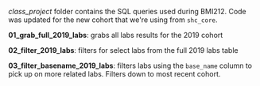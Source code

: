 *class_project* folder contains the SQL queries used during BMI212. Code was updated for the new cohort that we're using from `shc_core`.

**01_grab_full_2019_labs**: grabs all labs results for the 2019 cohort

**02_filter_2019_labs**: filters for select labs from the full 2019 labs table

**03_filter_basename_2019_labs**: filters labs using the `base_name` column to pick up on more related labs. Filters down to most recent cohort.
